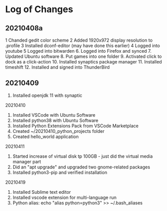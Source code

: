 # Log of Changes

## 20210408a
1 Chanded gedit color scheme
2 Added 1920x972 display resolution to .profile
3 Installed dconf-editor (may have done this earlier)
4 Logged into youtube
5 Logged into bitwarden
6. Logged into Firefox and synced
7. Updated Ubuntu software
8. Put games into one folder
9. Activated click to dock as a click-action
10. Installed synaptics package manager
11. Installed timeshift
12. Installed and signed into ThunderBird

## 20210409
1.  Installed openjdk 11 with synaptic

20210410
1.  Installed VSCode with Ubuntu Software
2.  Installed python38 with Ubuntu Software
3.  Installed Python Extensions Pack from VSCode Marketplace
4.  Created ~/20210410_python_projects folder
5.  Created hello_world application

20210411
1.  Started increase of virtual disk tp 100GB - just did the virtual media manager part
2.  Did an "apt upgrade" and upgraded two gnome-related packages
3.  Installed python3-pip and verified installation

20210419
1.  Installed Sublime text editor
2.  Installed vscode extension for multi-language run
3.  Python alias:  echo "alias python=python3" >> ~/.bash_aliases




